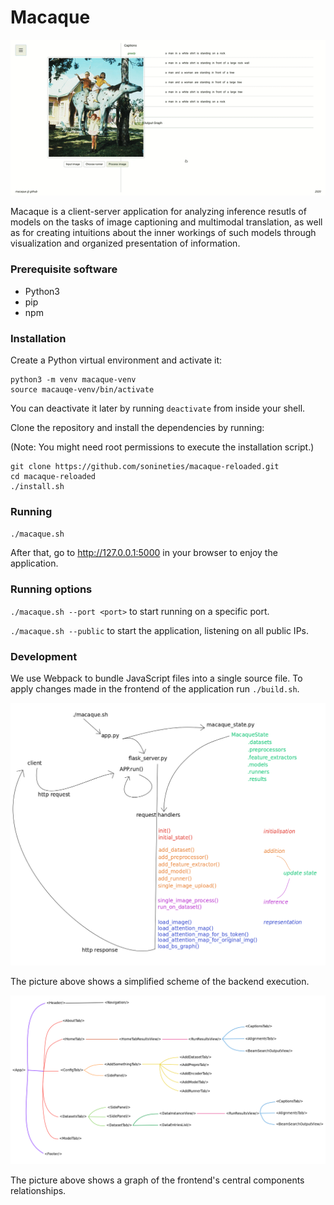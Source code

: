 # Macaque

![](resources/trailer.gif)

Macaque is a client-server application for analyzing inference resutls of models on the tasks of image captioning and multimodal translation, as well as for creating intuitions about the inner workings of such models through visualization and organized presentation of information.

### Prerequisite software
- Python3
- pip
- npm

### Installation

Create a Python virtual environment and activate it:
```
python3 -m venv macaque-venv
source macauqe-venv/bin/activate
```
You can deactivate it later by running `deactivate` from inside your shell.

Clone the repository and install the dependencies by running:

(Note: You might need root permissions to execute the installation script.)
```
git clone https://github.com/sonineties/macaque-reloaded.git
cd macaque-reloaded
./install.sh
```

### Running

`./macaque.sh`

After that, go to http://127.0.0.1:5000 in your browser to enjoy the application.

### Running options

`./macaque.sh --port <port>` to start running on a specific port.

`./macaque.sh --public` to start the application, listening on all public IPs.

### Development

We use Webpack to bundle JavaScript files into a single source file. 
To apply changes made in the frontend of the application run `./build.sh`.

![](resources/backend.png)

The picture above shows a simplified scheme of the backend execution.

![](resources/frontend.png)

The picture above shows a graph of the frontend's central components relationships.
